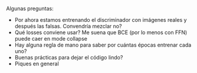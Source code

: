 Algunas preguntas:
- Por ahora estamos entrenando el discriminador con imágenes reales y después las falsas. Convendría mezclar no?
- Qué losses conviene usar? Me suena que BCE (por lo menos con FFN) puede caer en mode collapse
- Hay alguna regla de mano para saber por cuántas épocas entrenar cada uno?
- Buenas prácticas para dejar el código lindo?
- Piques en general
